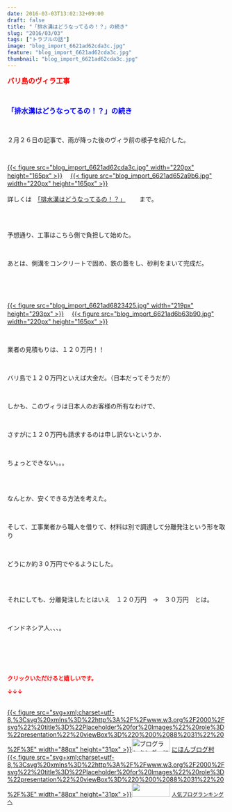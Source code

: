 ```yaml
---
date: 2016-03-03T13:02:32+09:00
draft: false
title: "「排水溝はどうなってるの！？」の続き"
slug: "2016/03/03"
tags: ["トラブルの話"]
image: "blog_import_6621ad62cda3c.jpg"
feature: "blog_import_6621ad62cda3c.jpg"
thumbnail: "blog_import_6621ad62cda3c.jpg"
---
```

<p><font color="#ff0000" size="3"><strong>バリ島のヴィラ工事</strong></font></p><br/><p><font color="#0000ff" size="3"><strong>「排水溝はどうなってるの！？」の続き</strong></font></p><br/><p>２月２６日の記事で、雨が降った後のヴィラ前の様子を紹介した。</p><br/><p><a href="blog_import_6621ad63e189f.jpg">{{< figure src="blog_import_6621ad62cda3c.jpg" width="220px" height="165px" >}}</a> 　<a href="blog_import_6621ad666930f.jpg">{{< figure src="blog_import_6621ad652a9b6.jpg" width="220px" height="165px" >}}</a> <br/><br/>詳しくは　<a href="http://ameblo.jp/baliclub/day-20160226.html" target="_blank">「排水溝はどうなってるの！？」</a> 　　まで。</p><br/><br/><p>予想通り、工事はこちら側で負担して始めた。</p><br/><p>あとは、側溝をコンクリートで固め、鉄の蓋をし、砂利をまいて完成だ。</p><br/><br/><p><br/><a href="blog_import_6621ad69bf13c.jpg">{{< figure src="blog_import_6621ad6823425.jpg" width="219px" height="293px" >}}</a> 　<a href="blog_import_6621ad6d43074.jpg">{{< figure src="blog_import_6621ad6b63b90.jpg" width="220px" height="165px" >}}</a> <br/></p><br/><p>業者の見積もりは、１２０万円！！</p><br/><p>バリ島で１２０万円といえば大金だ。（日本だってそうだが）</p><br/><p>しかも、このヴィラは日本人のお客様の所有なわけで、</p><br/><p>さすがに１２０万円も請求するのは申し訳ないというか、</p><br/><p>ちょっとできない。。。</p><br/><br/><p>なんとか、安くできる方法を考えた。</p><br/><p>そして、工事業者から職人を借りて、材料は別で調達して分離発注という形を取り</p><br/><p>どうにか約３０万円でやるようにした。</p><br/><br/><p>それにしても、分離発注したとはいえ　１２０万円　→　３０万円　とは。</p><br/><p>インドネシア人、、、。</p><br/><br/><br/><br/><p><font color="#ff0000" size="2"><strong>クリックいただけると嬉しいです。<br/></strong></font></p><p><font color="#ff0000" size="2"><strong>↓↓↓</strong></font></p><p><br/><a href="http://www.blogmura.com/ranking.html" target="_blank">{{< figure src="svg+xml;charset=utf-8,%3Csvg%20xmlns%3D%22http%3A%2F%2Fwww.w3.org%2F2000%2Fsvg%22%20title%3D%22Placeholder%20for%20Images%22%20role%3D%22presentation%22%20viewBox%3D%220%200%2088%2031%22%20%2F%3E" width="88px" height="31px" >}}<noscript><img border="0" alt="ブログランキング・にほんブログ村へ" src="https://img-proxy.blog-video.jp/images?url=http%3A%2F%2Fwww.blogmura.com%2Fimg%2Fwww88_31.gif" width="88" height="31"></noscript></a> <a href="http://www.blogmura.com/ranking.html" target="_blank">にほんブログ村</a> <br/><a title="人気ブログランキングへ" href="link.php?1804582">{{< figure src="svg+xml;charset=utf-8,%3Csvg%20xmlns%3D%22http%3A%2F%2Fwww.w3.org%2F2000%2Fsvg%22%20title%3D%22Placeholder%20for%20Images%22%20role%3D%22presentation%22%20viewBox%3D%220%200%2088%2031%22%20%2F%3E" width="88px" height="31px" >}}<noscript><img border="0" src="https://blog.with2.net/img/banner/banner_22.gif" width="88" height="31"></noscript></a> <a style="FONT-SIZE: 12px" href="link.php?1804582">人気ブログランキングへ</a> </p>

